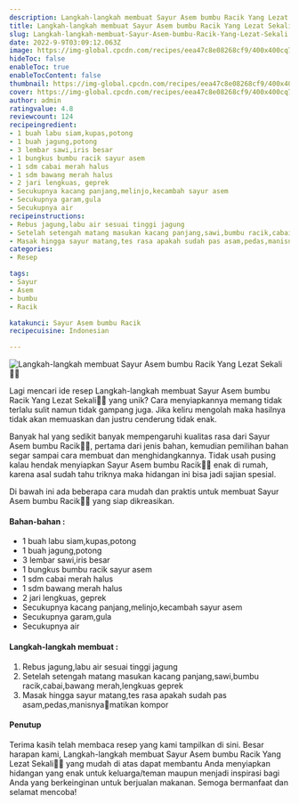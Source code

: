 ```yaml
---
description: Langkah-langkah membuat Sayur Asem bumbu Racik Yang Lezat Sekali"
title: Langkah-langkah membuat Sayur Asem bumbu Racik Yang Lezat Sekali
slug: Langkah-langkah-membuat-Sayur-Asem-bumbu-Racik-Yang-Lezat-Sekali
date: 2022-9-9T03:09:12.063Z
image: https://img-global.cpcdn.com/recipes/eea47c8e08268cf9/400x400cq70/photo.jpg
hideToc: false
enableToc: true
enableTocContent: false
thumbnail: https://img-global.cpcdn.com/recipes/eea47c8e08268cf9/400x400cq70/photo.jpg
cover: https://img-global.cpcdn.com/recipes/eea47c8e08268cf9/400x400cq70/photo.jpg
author: admin
ratingvalue: 4.8
reviewcount: 124
recipeingredient:
- 1 buah labu siam,kupas,potong
- 1 buah jagung,potong
- 3 lembar sawi,iris besar
- 1 bungkus bumbu racik sayur asem
- 1 sdm cabai merah halus
- 1 sdm bawang merah halus
- 2 jari lengkuas, geprek
- Secukupnya kacang panjang,melinjo,kecambah sayur asem
- Secukupnya garam,gula
- Secukupnya air
recipeinstructions:
- Rebus jagung,labu air sesuai tinggi jagung
- Setelah setengah matang masukan kacang panjang,sawi,bumbu racik,cabai,bawang merah,lengkuas geprek
- Masak hingga sayur matang,tes rasa apakah sudah pas asam,pedas,manisnya🥰matikan kompor
categories:
- Resep

tags:
- Sayur
- Asem
- bumbu
- Racik

katakunci: Sayur Asem bumbu Racik
recipecuisine: Indonesian

---
```


![Langkah-langkah membuat Sayur Asem bumbu Racik Yang Lezat Sekali👩‍🍳](https://img-global.cpcdn.com/recipes/eea47c8e08268cf9/400x400cq70/photo.jpg)

Lagi mencari ide resep Langkah-langkah membuat Sayur Asem bumbu Racik Yang Lezat Sekali👩‍🍳 yang unik? Cara menyiapkannya memang tidak terlalu sulit namun tidak gampang juga. Jika keliru mengolah maka hasilnya tidak akan memuaskan dan justru cenderung tidak enak.

Banyak hal yang sedikit banyak mempengaruhi kualitas rasa dari Sayur Asem bumbu Racik👩‍🍳, pertama dari jenis bahan, kemudian pemilihan bahan segar sampai cara membuat dan menghidangkannya. Tidak usah pusing kalau hendak menyiapkan Sayur Asem bumbu Racik👩‍🍳 enak di rumah, karena asal sudah tahu triknya maka hidangan ini bisa jadi sajian spesial.

Di bawah ini ada beberapa cara mudah dan praktis untuk membuat Sayur Asem bumbu Racik👩‍🍳 yang siap dikreasikan.

<!--inarticleads1-->

#### Bahan-bahan :

- 1 buah labu siam,kupas,potong
- 1 buah jagung,potong
- 3 lembar sawi,iris besar
- 1 bungkus bumbu racik sayur asem
- 1 sdm cabai merah halus
- 1 sdm bawang merah halus
- 2 jari lengkuas, geprek
- Secukupnya kacang panjang,melinjo,kecambah sayur asem
- Secukupnya garam,gula
- Secukupnya air

<!--inarticleads2-->

#### Langkah-langkah membuat :

1. Rebus jagung,labu air sesuai tinggi jagung
1. Setelah setengah matang masukan kacang panjang,sawi,bumbu racik,cabai,bawang merah,lengkuas geprek
1. Masak hingga sayur matang,tes rasa apakah sudah pas asam,pedas,manisnya🥰matikan kompor

#### Penutup

Terima kasih telah membaca resep yang kami tampilkan di sini. Besar harapan kami, Langkah-langkah membuat Sayur Asem bumbu Racik Yang Lezat Sekali👩‍🍳 yang mudah di atas dapat membantu Anda menyiapkan hidangan yang enak untuk keluarga/teman maupun menjadi inspirasi bagi Anda yang berkeinginan untuk berjualan makanan. Semoga bermanfaat dan selamat mencoba!